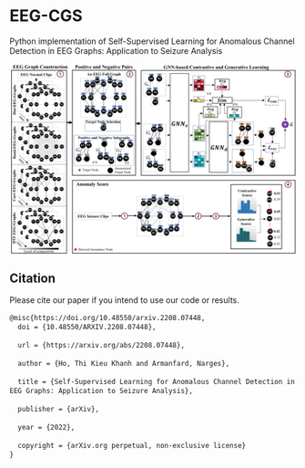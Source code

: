 # EEG-CGS

Python implementation of Self-Supervised Learning for Anomalous Channel Detection in EEG Graphs: Application to Seizure Analysis


<center><img src="https://github.com/Armanfard-Lab/EEG-CGS/blob/main/Figures/Overview.png" alt="Overview" width="700" align="center"></center>


## Citation

Please cite our paper if you intend to use our code or results.
```
@misc{https://doi.org/10.48550/arxiv.2208.07448,
  doi = {10.48550/ARXIV.2208.07448},
  
  url = {https://arxiv.org/abs/2208.07448},
  
  author = {Ho, Thi Kieu Khanh and Armanfard, Narges},
  
  title = {Self-Supervised Learning for Anomalous Channel Detection in EEG Graphs: Application to Seizure Analysis},
  
  publisher = {arXiv},
  
  year = {2022},
  
  copyright = {arXiv.org perpetual, non-exclusive license}
}
```
